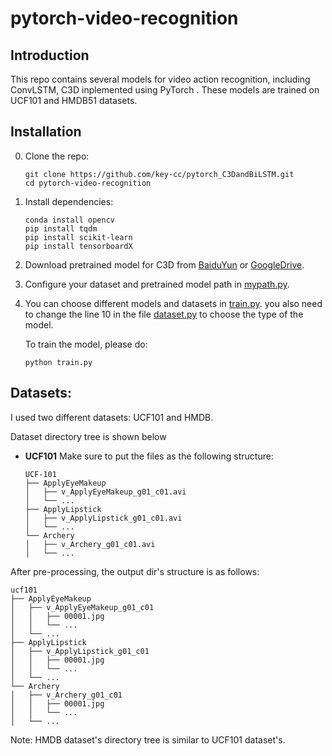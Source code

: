 # pytorch-video-recognition

## Introduction
This repo contains several models for video action recognition,
including ConvLSTM, C3D inplemented using PyTorch .
These models are trained on UCF101 and HMDB51 datasets.

## Installation

0. Clone the repo:
    ```Shell
    git clone https://github.com/key-cc/pytorch_C3DandBiLSTM.git
    cd pytorch-video-recognition
    ```

1. Install dependencies:
    ```Shell
    conda install opencv
    pip install tqdm
    pip install scikit-learn 
    pip install tensorboardX
    ```

2. Download pretrained model for C3D from [BaiduYun](https://pan.baidu.com/s/1saNqGBkzZHwZpG-A5RDLVw) or 
[GoogleDrive](https://drive.google.com/file/d/19NWziHWh1LgCcHU34geoKwYezAogv9fX/view?usp=sharing).

3. Configure your dataset and pretrained model path in
[mypath.py](https://github.com/key-cc/pytorch_C3DandBiLSTM/blob/main/mypath.py).

4. You can choose different models and datasets in
[train.py](https://github.com/jfzhang95/pytorch-video-recognition/blob/main/train.py).
you also need to change the line 10 in the file [dataset.py](https://github.com/key-cc/pytorch_C3DandBiLSTM/blob/main/dataloaders/dataset.py) to choose the type of the model.

    To train the model, please do:
    ```Shell
    python train.py
    ```

## Datasets:

I used two different datasets: UCF101 and HMDB.

Dataset directory tree is shown below

- **UCF101**
Make sure to put the files as the following structure:
  ```
  UCF-101
  ├── ApplyEyeMakeup
  │   ├── v_ApplyEyeMakeup_g01_c01.avi
  │   └── ...
  ├── ApplyLipstick
  │   ├── v_ApplyLipstick_g01_c01.avi
  │   └── ...
  └── Archery
  │   ├── v_Archery_g01_c01.avi
  │   └── ...
  ```
After pre-processing, the output dir's structure is as follows:
  ```
  ucf101
  ├── ApplyEyeMakeup
  │   ├── v_ApplyEyeMakeup_g01_c01
  │   │   ├── 00001.jpg
  │   │   └── ...
  │   └── ...
  ├── ApplyLipstick
  │   ├── v_ApplyLipstick_g01_c01
  │   │   ├── 00001.jpg
  │   │   └── ...
  │   └── ...
  └── Archery
  │   ├── v_Archery_g01_c01
  │   │   ├── 00001.jpg
  │   │   └── ...
  │   └── ...
  ```

Note: HMDB dataset's directory tree is similar to UCF101 dataset's.

